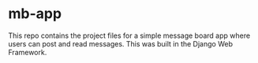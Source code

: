 # mb-app

This repo contains the project files for a simple message board app where users can post and read messages. This was built in the Django Web Framework.
